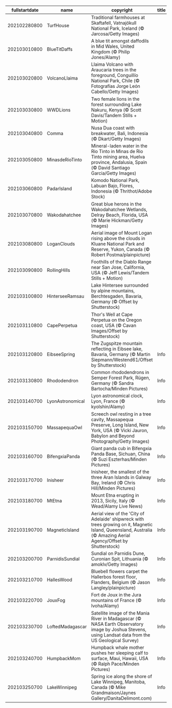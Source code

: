 |fullstartdate|name|copyright|title|image|
|--|--|--|--|--|
202102280800|TurfHouse|Traditional farmhouses at Skaftafell, Vatnajökull National Park, Iceland (© Jarcosa/Getty Images)||![](/en-AU/2021/03/202102280800TurfHouse.jpg)|
202103010800|BlueTitDaffs|A blue tit amongst daffodils in Mid Wales, United Kingdom (© Philip Jones/Alamy)||![](/en-AU/2021/03/202103010800BlueTitDaffs.jpg)|
202103020800|VolcanoLlaima|Llaima Volcano with Araucaria trees in the foreground, Conguillío National Park, Chile (© Fotografías Jorge León Cabello/Getty Images)||![](/en-AU/2021/03/202103020800VolcanoLlaima.jpg)|
202103030800|WWDLions|Two female lions in the forest surrounding Lake Nakuru, Kenya (© Scott Davis/Tandem Stills + Motion)||![](/en-AU/2021/03/202103030800WWDLions.jpg)|
202103040800|Comma|Nusa Dua coast with breakwater, Bali, Indonesia (© Dkart/Getty Images)||![](/en-AU/2021/03/202103040800Comma.jpg)|
202103050800|MinasdeRioTinto|Mineral-laden water in the Rio Tinto in Minas de Rio Tinto mining area, Huelva province, Andalusia, Spain (© David Santiago Garcia/Getty Images)||![](/en-AU/2021/03/202103050800MinasdeRioTinto.jpg)|
202103060800|PadarIsland|Komodo National Park, Labuan Bajo, Flores, Indonesia (© Thrithot/Adobe Stock)||![](/en-AU/2021/03/202103060800PadarIsland.jpg)|
202103070800|Wakodahatchee|Great blue herons in the Wakodahatchee Wetlands, Delray Beach, Florida, USA (© Marie Hickman/Getty Images)||![](/en-AU/2021/03/202103070800Wakodahatchee.jpg)|
202103080800|LoganClouds|Aerial image of Mount Logan rising above the clouds in Kluane National Park and Reserve, Yukon, Canada (© Robert Postma/plainpicture)||![](/en-AU/2021/03/202103080800LoganClouds.jpg)|
202103090800|RollingHills|Foothills of the Diablo Range near San Jose, California, USA (© Jeff Lewis/Tandem Stills + Motion)||![](/en-AU/2021/03/202103090800RollingHills.jpg)|
202103100800|HinterseeRamsau|Lake Hintersee surrounded by alpine mountains, Berchtesgaden, Bavaria, Germany (© Offset by Shutterstock)||![](/en-AU/2021/03/202103100800HinterseeRamsau.jpg)|
202103110800|CapePerpetua|Thor's Well at Cape Perpetua on the Oregon coast, USA (© Cavan Images/Offset by Shutterstock)||![](/en-AU/2021/03/202103110800CapePerpetua.jpg)|
202103120800|EibseeSpring|The Zugspitze mountain reflecting in Eibsee lake, Bavaria, Germany (© Martin Siepmann/Westend61/Offset by Shutterstock)|Info|![](/en-AU/2021/03/202103120800EibseeSpring.jpg)|
202103130800|Rhododendron|Common rhododendrons in Semper Forest Park, Rügen, Germany (© Sandra Bartocha/Minden Pictures)|Info|![](/en-AU/2021/03/202103130800Rhododendron.jpg)|
202103140700|LyonAstronomical|Lyon astronomical clock, Lyon, France (© kyolshin/Alamy)|Info|![](/en-AU/2021/03/202103140700LyonAstronomical.jpg)|
202103150700|MassapequaOwl|Screech owl resting in a tree cavity, Massapequa Preserve, Long Island, New York, USA (© Vicki Jauron, Babylon and Beyond Photography/Getty Images)|Info|![](/en-AU/2021/03/202103150700MassapequaOwl.jpg)|
202103160700|BifengxiaPanda|Giant panda cub in Bifengxia Panda Base, Sichuan, China (© Suzi Eszterhas/Minden Pictures)|Info|![](/en-AU/2021/03/202103160700BifengxiaPanda.jpg)|
202103170700|Inisheer|Inisheer, the smallest of the three Aran Islands in Galway Bay, Ireland (© Chris Hill/Minden Pictures)|Info|![](/en-AU/2021/03/202103170700Inisheer.jpg)|
202103180700|MtEtna|Mount Etna erupting in 2013, Sicily, Italy (© Wead/Alamy Live News)|Info|![](/en-AU/2021/03/202103180700MtEtna.jpg)|
202103190700|MagneticIsland|Aerial view of the 'City of Adelaide' shipwreck with trees growing on it, Magnetic Island, Queensland, Australia (© Amazing Aerial Agency/Offset by Shutterstock)|Info|![](/en-AU/2021/03/202103190700MagneticIsland.jpg)|
202103200700|ParnidisSundial|Sundial on Parnidis Dune, Curonian Spit, Lithuania (© amoklv/Getty Images)|Info|![](/en-AU/2021/03/202103200700ParnidisSundial.jpg)|
202103210700|HallesWood|Bluebell flowers carpet the Hallerbos forest floor, Flanders, Belgium (© Jason Langley/plainpicture)|Info|![](/en-AU/2021/03/202103210700HallesWood.jpg)|
202103220700|JouxFog|Fort de Joux in the Jura mountains of France (© Ivoha/Alamy)|Info|![](/en-AU/2021/03/202103220700JouxFog.jpg)|
202103230700|LoftedMadagascar|Satellite image of the Mania River in Madagascar (© NASA Earth Observatory image by Joshua Stevens, using Landsat data from the US Geological Survey)|Info|![](/en-AU/2021/03/202103230700LoftedMadagascar.jpg)|
202103240700|HumpbackMom|Humpback whale mother pushes her sleeping calf to surface, Maui, Hawaii, USA (© Ralph Pace/Minden Pictures)|Info|![](/en-AU/2021/03/202103240700HumpbackMom.jpg)|
202103250700|LakeWinnipeg|Spring ice along the shore of Lake Winnipeg, Manitoba, Canada (© Mike Grandmaison/Jaynes Gallery/DanitaDelimont.com)|Info|![](/en-AU/2021/03/202103250700LakeWinnipeg.jpg)|
